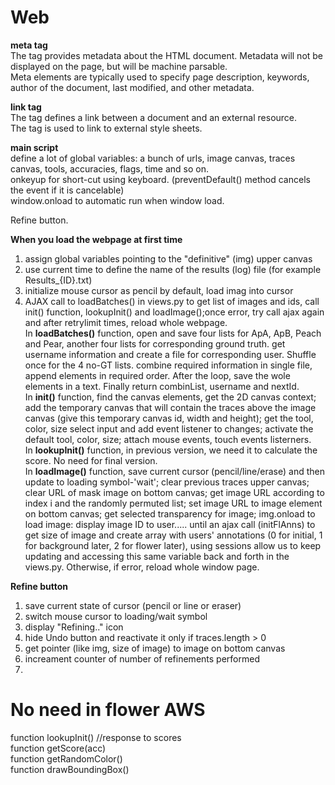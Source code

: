 # Web    
<b> meta tag </b>     
The <meta> tag provides metadata about the HTML document. Metadata will not be displayed on the page, but will be machine parsable.     
Meta elements are typically used to specify page description, keywords, author of the document, last modified, and other metadata.      

<b> link tag </b>   
The <link> tag defines a link between a document and an external resource.      
The <link> tag is used to link to external style sheets.        

<b> main script </b>   
define a lot of global variables: a bunch of urls, image canvas, traces canvas, tools, accuracies, flags, time and so on.        
onkeyup for short-cut using keyboard. (preventDefault() method cancels the event if it is cancelable)    
window.onload to automatic run when window load. 

Refine button.   



<b> When you load the webpage at first time </b>   
1. assign global variables pointing to the "definitive" (img) upper canvas    
2. use current time to define the name of the results (log) file (for example Results_{ID}.txt)    
3. initialize mouse cursor as pencil by default, load imag into cursor   
4. AJAX call to loadBatches() in views.py to get list of images and ids, call init() function, lookupInit() and loadImage();once error, try call ajax again and after retrylimit times, reload whole webpage.          
In <b>loadBatches()</b> function, open and save four lists for ApA, ApB, Peach and Pear, another four lists for corresponding ground truth. get username information and create a file for corresponding user. Shuffle once for the 4 no-GT lists. combine required information in single file, append elements in required order. After the loop, save the wole elements in a text. Finally return combinList, username and nextId.            
In <b>init()</b> function, find the canvas elements, get the 2D canvas context; add the temporary canvas that will contain the traces above the image canvas (give this temporary canvas id, width and height); get the tool, color, size select input and add event listener to changes; activate the default tool, color, size; attach mouse events, touch events listerners.     
In <b>lookupInit()</b> function, in previous version, we need it to calculate the score. No need for final version.           
In <b>loadImage()</b> function, save current cursor (pencil/line/erase) and then update to loading symbol-'wait'; clear previous traces upper canvas; clear URL of mask image on bottom canvas; get image URL according to index i and the randomly permuted list; 
set image URL to image element on bottom canvas; get selected transparency for image; img.onload to load image: display image ID to user..... until an ajax call (initFlAnns) to get size of image and create array with users' annotations (0 for initial, 1 for background later, 2 for flower later), using sessions allow us to keep updating and accessing this same variable back and forth in the views.py. Otherwise, if error, reload whole window page.     

<b> Refine button </b>    
1. save current state of cursor (pencil or line or eraser)     
2. switch mouse cursor to loading/wait symbol    
3. display "Refining.." icon    
4. hide Undo button and reactivate it only if traces.length > 0     
5. get pointer (like img, size of image) to image on bottom canvas     
6. increament counter of number of refinements performed    
7. 






# No need in flower AWS     
function lookupInit() //response to scores    
function getScore(acc)      
function getRandomColor()    
function drawBoundingBox()    




